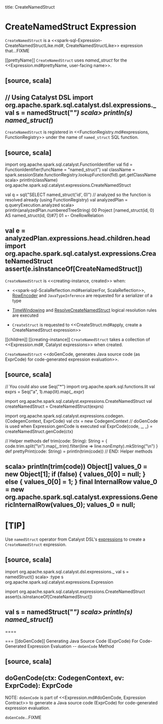 title: CreateNamedStruct

# CreateNamedStruct Expression

`CreateNamedStruct` is a <<spark-sql-Expression-CreateNamedStructLike.md#, CreateNamedStructLike>> expression that...FIXME

[[prettyName]]
`CreateNamedStruct` uses *named_struct* for the <<Expression.md#prettyName, user-facing name>>.

[source, scala]
----
// Using Catalyst DSL
import org.apache.spark.sql.catalyst.dsl.expressions._
val s = namedStruct("*")
scala> println(s)
named_struct(*)
----

`CreateNamedStruct` is registered in <<FunctionRegistry.md#expressions, FunctionRegistry>> under the name of `named_struct` SQL function.

[source, scala]
----
import org.apache.spark.sql.catalyst.FunctionIdentifier
val fid = FunctionIdentifier(funcName = "named_struct")
val className = spark.sessionState.functionRegistry.lookupFunction(fid).get.getClassName
scala> println(className)
org.apache.spark.sql.catalyst.expressions.CreateNamedStruct

val q = sql("SELECT named_struct('id', 0)")
// analyzed so the function is resolved already (using FunctionRegistry)
val analyzedPlan = q.queryExecution.analyzed
scala> println(analyzedPlan.numberedTreeString)
00 Project [named_struct(id, 0) AS named_struct(id, 0)#7]
01 +- OneRowRelation

val e = analyzedPlan.expressions.head.children.head
import org.apache.spark.sql.catalyst.expressions.CreateNamedStruct
assert(e.isInstanceOf[CreateNamedStruct])
----

`CreateNamedStruct` is <<creating-instance, created>> when:

* <<spark-sql-ScalaReflection.md#serializerFor, ScalaReflection>>, [RowEncoder](../RowEncoder.md#serializerFor) and `JavaTypeInference` are requested for a serializer of a type

* [TimeWindowing](../logical-analysis-rules/TimeWindowing.md) and [ResolveCreateNamedStruct](../logical-analysis-rules/ResolveCreateNamedStruct.md) logical resolution rules are executed

* `CreateStruct` is requested to <<CreateStruct.md#apply, create a CreateNamedStruct expression>>

[[children]]
[[creating-instance]]
`CreateNamedStruct` takes a collection of <<Expression.md#, Catalyst expressions>> when created.

`CreateNamedStruct` <<doGenCode, generates Java source code (as ExprCode) for code-generated expression evaluation>>.

[source, scala]
----
// You could also use Seq("*")
import org.apache.spark.sql.functions.lit
val exprs = Seq("a", 1).map(lit).map(_.expr)

import org.apache.spark.sql.catalyst.expressions.CreateNamedStruct
val createNamedStruct = CreateNamedStruct(exprs)

import org.apache.spark.sql.catalyst.expressions.codegen.{CodegenContext, ExprCode}
val ctx = new CodegenContext
// doGenCode is used when Expression.genCode is executed
val ExprCode(code, _, _) = createNamedStruct.genCode(ctx)

// Helper methods
def trim(code: String): String = {
  code.trim.split("\n").map(_.trim).filter(line => line.nonEmpty).mkString("\n")
}
def prettyPrint(code: String) = println(trim(code))
// END: Helper methods

scala> println(trim(code))
Object[] values_0 = new Object[1];
if (false) {
values_0[0] = null;
} else {
values_0[0] = 1;
}
final InternalRow value_0 = new org.apache.spark.sql.catalyst.expressions.GenericInternalRow(values_0);
values_0 = null;
----

[TIP]
====
Use `namedStruct` operator from Catalyst DSL's [expressions](../catalyst-dsl/index.md#expressions) to create a `CreateNamedStruct` expression.

[source, scala]
----
import org.apache.spark.sql.catalyst.dsl.expressions._
val s = namedStruct()
scala> :type s
org.apache.spark.sql.catalyst.expressions.Expression

import org.apache.spark.sql.catalyst.expressions.CreateNamedStruct
assert(s.isInstanceOf[CreateNamedStruct])

val s = namedStruct("*")
scala> println(s)
named_struct(*)
----
====

=== [[doGenCode]] Generating Java Source Code (ExprCode) For Code-Generated Expression Evaluation -- `doGenCode` Method

[source, scala]
----
doGenCode(ctx: CodegenContext, ev: ExprCode): ExprCode
----

NOTE: `doGenCode` is part of <<Expression.md#doGenCode, Expression Contract>> to generate a Java source code (ExprCode) for code-generated expression evaluation.

`doGenCode`...FIXME
